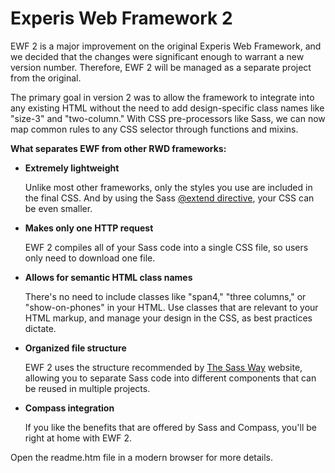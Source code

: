 # Experis Web Framework 2 #

EWF 2 is a major improvement on the original Experis Web Framework, and we decided that the changes were significant enough to warrant a new version number. Therefore, EWF 2 will be managed as a separate project from the original.

The primary goal in version 2 was to allow the framework to integrate into any existing HTML without the need to add design-specific class names like "size-3" and "two-column." With CSS pre-processors like Sass, we can now map common rules to any CSS selector through functions and mixins.

**What separates EWF from other RWD frameworks:**

*   **Extremely lightweight**

    Unlike most other frameworks, only the styles you use are included in the final CSS. And by using the Sass [@extend directive](http://awardwinningfjords.com/2010/07/27/sass-extend-introduction.html), your CSS can be even smaller.

*   **Makes only one HTTP request**

    EWF 2 compiles all of your Sass code into a single CSS file, so users only need to download one file.

*   **Allows for semantic HTML class names**

    There's no need to include classes like "span4," "three columns," or "show-on-phones" in your HTML. Use classes that are relevant to your HTML markup, and manage your design in the CSS, as best practices dictate.

*   **Organized file structure**

    EWF 2 uses the structure recommended by [The Sass Way](http://thesassway.com/beginner/how-to-structure-a-sass-project) website, allowing you to separate Sass code into different components that can be reused in multiple projects.

*   **Compass integration**

    If you like the benefits that are offered by Sass and Compass, you'll be right at home with EWF 2.

Open the readme.htm file in a modern browser for more details.
